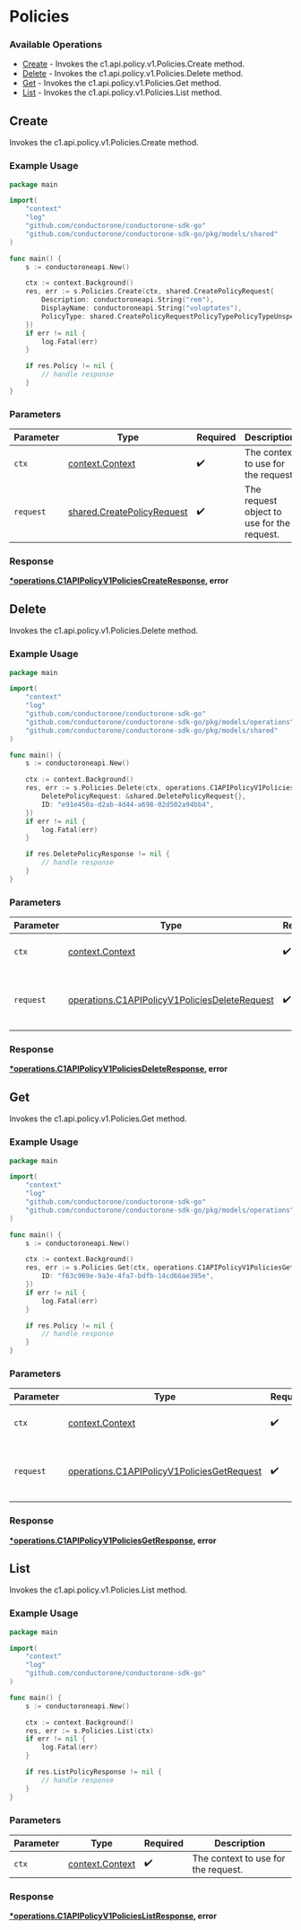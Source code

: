# Policies

### Available Operations

* [Create](#create) - Invokes the c1.api.policy.v1.Policies.Create method.
* [Delete](#delete) - Invokes the c1.api.policy.v1.Policies.Delete method.
* [Get](#get) - Invokes the c1.api.policy.v1.Policies.Get method.
* [List](#list) - Invokes the c1.api.policy.v1.Policies.List method.

## Create

Invokes the c1.api.policy.v1.Policies.Create method.

### Example Usage

```go
package main

import(
	"context"
	"log"
	"github.com/conductorone/conductorone-sdk-go"
	"github.com/conductorone/conductorone-sdk-go/pkg/models/shared"
)

func main() {
    s := conductoroneapi.New()

    ctx := context.Background()
    res, err := s.Policies.Create(ctx, shared.CreatePolicyRequest{
        Description: conductoroneapi.String("rem"),
        DisplayName: conductoroneapi.String("voluptates"),
        PolicyType: shared.CreatePolicyRequestPolicyTypePolicyTypeUnspecified.ToPointer(),
    })
    if err != nil {
        log.Fatal(err)
    }

    if res.Policy != nil {
        // handle response
    }
}
```

### Parameters

| Parameter                                                                | Type                                                                     | Required                                                                 | Description                                                              |
| ------------------------------------------------------------------------ | ------------------------------------------------------------------------ | ------------------------------------------------------------------------ | ------------------------------------------------------------------------ |
| `ctx`                                                                    | [context.Context](https://pkg.go.dev/context#Context)                    | :heavy_check_mark:                                                       | The context to use for the request.                                      |
| `request`                                                                | [shared.CreatePolicyRequest](../../models/shared/createpolicyrequest.md) | :heavy_check_mark:                                                       | The request object to use for the request.                               |


### Response

**[*operations.C1APIPolicyV1PoliciesCreateResponse](../../models/operations/c1apipolicyv1policiescreateresponse.md), error**


## Delete

Invokes the c1.api.policy.v1.Policies.Delete method.

### Example Usage

```go
package main

import(
	"context"
	"log"
	"github.com/conductorone/conductorone-sdk-go"
	"github.com/conductorone/conductorone-sdk-go/pkg/models/operations"
	"github.com/conductorone/conductorone-sdk-go/pkg/models/shared"
)

func main() {
    s := conductoroneapi.New()

    ctx := context.Background()
    res, err := s.Policies.Delete(ctx, operations.C1APIPolicyV1PoliciesDeleteRequest{
        DeletePolicyRequest: &shared.DeletePolicyRequest{},
        ID: "e91e450a-d2ab-4d44-a698-02d502a94bb4",
    })
    if err != nil {
        log.Fatal(err)
    }

    if res.DeletePolicyResponse != nil {
        // handle response
    }
}
```

### Parameters

| Parameter                                                                                                      | Type                                                                                                           | Required                                                                                                       | Description                                                                                                    |
| -------------------------------------------------------------------------------------------------------------- | -------------------------------------------------------------------------------------------------------------- | -------------------------------------------------------------------------------------------------------------- | -------------------------------------------------------------------------------------------------------------- |
| `ctx`                                                                                                          | [context.Context](https://pkg.go.dev/context#Context)                                                          | :heavy_check_mark:                                                                                             | The context to use for the request.                                                                            |
| `request`                                                                                                      | [operations.C1APIPolicyV1PoliciesDeleteRequest](../../models/operations/c1apipolicyv1policiesdeleterequest.md) | :heavy_check_mark:                                                                                             | The request object to use for the request.                                                                     |


### Response

**[*operations.C1APIPolicyV1PoliciesDeleteResponse](../../models/operations/c1apipolicyv1policiesdeleteresponse.md), error**


## Get

Invokes the c1.api.policy.v1.Policies.Get method.

### Example Usage

```go
package main

import(
	"context"
	"log"
	"github.com/conductorone/conductorone-sdk-go"
	"github.com/conductorone/conductorone-sdk-go/pkg/models/operations"
)

func main() {
    s := conductoroneapi.New()

    ctx := context.Background()
    res, err := s.Policies.Get(ctx, operations.C1APIPolicyV1PoliciesGetRequest{
        ID: "f63c969e-9a3e-4fa7-bdfb-14cd66ae395e",
    })
    if err != nil {
        log.Fatal(err)
    }

    if res.Policy != nil {
        // handle response
    }
}
```

### Parameters

| Parameter                                                                                                | Type                                                                                                     | Required                                                                                                 | Description                                                                                              |
| -------------------------------------------------------------------------------------------------------- | -------------------------------------------------------------------------------------------------------- | -------------------------------------------------------------------------------------------------------- | -------------------------------------------------------------------------------------------------------- |
| `ctx`                                                                                                    | [context.Context](https://pkg.go.dev/context#Context)                                                    | :heavy_check_mark:                                                                                       | The context to use for the request.                                                                      |
| `request`                                                                                                | [operations.C1APIPolicyV1PoliciesGetRequest](../../models/operations/c1apipolicyv1policiesgetrequest.md) | :heavy_check_mark:                                                                                       | The request object to use for the request.                                                               |


### Response

**[*operations.C1APIPolicyV1PoliciesGetResponse](../../models/operations/c1apipolicyv1policiesgetresponse.md), error**


## List

Invokes the c1.api.policy.v1.Policies.List method.

### Example Usage

```go
package main

import(
	"context"
	"log"
	"github.com/conductorone/conductorone-sdk-go"
)

func main() {
    s := conductoroneapi.New()

    ctx := context.Background()
    res, err := s.Policies.List(ctx)
    if err != nil {
        log.Fatal(err)
    }

    if res.ListPolicyResponse != nil {
        // handle response
    }
}
```

### Parameters

| Parameter                                             | Type                                                  | Required                                              | Description                                           |
| ----------------------------------------------------- | ----------------------------------------------------- | ----------------------------------------------------- | ----------------------------------------------------- |
| `ctx`                                                 | [context.Context](https://pkg.go.dev/context#Context) | :heavy_check_mark:                                    | The context to use for the request.                   |


### Response

**[*operations.C1APIPolicyV1PoliciesListResponse](../../models/operations/c1apipolicyv1policieslistresponse.md), error**

